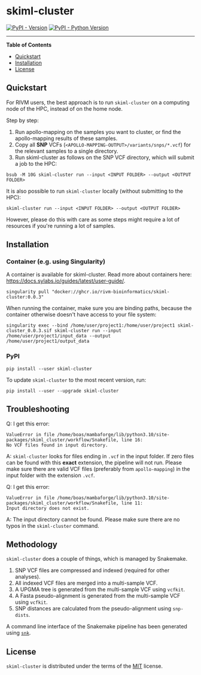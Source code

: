 # skiml-cluster

[![PyPI - Version](https://img.shields.io/pypi/v/skiml-cluster.svg)](https://pypi.org/project/skiml-cluster)
[![PyPI - Python Version](https://img.shields.io/pypi/pyversions/skiml-cluster.svg)](https://pypi.org/project/skiml-cluster)

-----

**Table of Contents**

- [Quickstart](#quickstart)
- [Installation](#installation)
- [License](#license)

## Quickstart

For RIVM users, the best approach is to run `skiml-cluster` on a computing node of the HPC, instead of on the home node.

Step by step:

1. Run apollo-mapping on the samples you want to cluster, or find the apollo-mapping results of these samples.
2. Copy all **SNP** VCFs (`<APOLLO-MAPPING-OUTPUT>/variants/snps/*.vcf`) for the relevant samples to a single directory.
3. Run skiml-cluster as follows on the SNP VCF directory, which will submit a job to the HPC: 
```console
bsub -M 10G skiml-cluster run --input <INPUT FOLDER> --output <OUTPUT FOLDER>
```


It is also possible to run `skiml-cluster` locally (without submitting to the HPC):
```console
skiml-cluster run --input <INPUT FOLDER> --output <OUTPUT FOLDER>
```
However, please do this with care as some steps might require a lot of resources if you're running a lot of samples.


## Installation

### Container (e.g. using Singularity)

A container is available for skiml-cluster. Read more about containers here: https://docs.sylabs.io/guides/latest/user-guide/.

```console
singularity pull "docker://ghcr.io/rivm-bioinformatics/skiml-cluster:0.0.3"
```

When running the container, make sure you are binding paths, because the container otherwise doesn't have access to your file system:

```console
singularity exec --bind /home/user/project1:/home/user/project1 skiml-cluster_0.0.3.sif skiml-cluster run --input /home/user/project1/input_data --output /home/user/project1/output_data
```

### PyPI

```console
pip install --user skiml-cluster
```

To update `skiml-cluster` to the most recent version, run:
```console
pip install --user --upgrade skiml-cluster
```

## Troubleshooting

Q: I get this error:
```
ValueError in file /home/boas/mambaforge/lib/python3.10/site-packages/skiml_cluster/workflow/Snakefile, line 16:
No VCF files found in input directory.
```
A: `skiml-cluster` looks for files ending in `.vcf` in the input folder. If zero files can be found with this **exact** extension, the pipeline will not run. Please make sure there are valid VCF files (preferably from `apollo-mapping`) in the input folder with the extension `.vcf`.

Q: I get this error:
```
ValueError in file /home/boas/mambaforge/lib/python3.10/site-packages/skiml_cluster/workflow/Snakefile, line 11:
Input directory does not exist.
```
A: The input directory cannot be found. Please make sure there are no typos in the `skiml-cluster` command.

## Methodology

`skiml-cluster` does a couple of things, which is managed by Snakemake.

1. SNP VCF files are compressed and indexed (required for other analyses).
2. All indexed VCF files are merged into a multi-sample VCF.
3. A UPGMA tree is generated from the multi-sample VCF using `vcfkit`.
4. A Fasta pseudo-alignment is generated from the multi-sample VCF using `vcfkit`.
5. SNP distances are calculated from the pseudo-alignment using `snp-dists`.

A command line interface of the Snakemake pipeline has been generated using [`snk`](https://snk.wytamma.com/).

## License

`skiml-cluster` is distributed under the terms of the [MIT](https://spdx.org/licenses/MIT.html) license.
